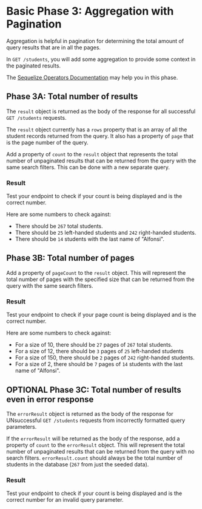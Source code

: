 # Basic Phase 3: Aggregation with Pagination

Aggregation is helpful in pagination for determining the total amount of query
results that are in all the pages.

In `GET /students`, you will add some aggregation to provide some context in
the paginated results.

The [Sequelize Operators Documentation][op-docs] may help you in this phase.

## Phase 3A: Total number of results

The `result` object is returned as the body of the response for all successful
`GET /students` requests.

The `result` object currently has a `rows` property that is an array of all the
student records returned from the query. It also has a property of `page` that
is the page number of the query.

Add a property of `count` to the `result` object that represents the total
number of unpaginated results that can be returned from the query with the same
search filters. This can be done with a new separate query.

### Result

Test your endpoint to check if your count is being displayed and is the correct
number.

Here are some numbers to check against:

* There should be `267` total students.
* There should be `25` left-handed students and `242` right-handed students.
* There should be `14` students with the last name of "Alfonsi".

## Phase 3B: Total number of pages

Add a property of `pageCount` to the `result` object. This will represent the
total number of pages with the specified size that can be returned from the
query with the same search filters.

### Result

Test your endpoint to check if your page count is being displayed and is the
correct number.

Here are some numbers to check against:

* For a size of 10, there should be `27` pages of `267` total students.
* For a size of 12, there should be `3` pages of `25` left-handed students
* For a size of 150, there should be `2` pages of `242` right-handed students.
* For a size of 2, there should be `7` pages of `14` students with the last name
  of "Alfonsi".

## OPTIONAL Phase 3C: Total number of results even in error response

The `errorResult` object is returned as the body of the response for
UNsuccessful `GET /students` requests from incorrectly formatted query
parameters.

If the `errorResult` will be returned as the body of the response, add a
property of `count` to the `errorResult` object. This will represent the total
number of unpaginated results that can be returned from the query with no
search filters. `errorResult.count` should always be the total number of
students in the database (`267` from just the seeded data).

### Result

Test your endpoint to check if your count is being displayed and is the correct
number for an invalid query parameter.

[op-docs]: https://sequelize.org/v5/manual/querying.html
